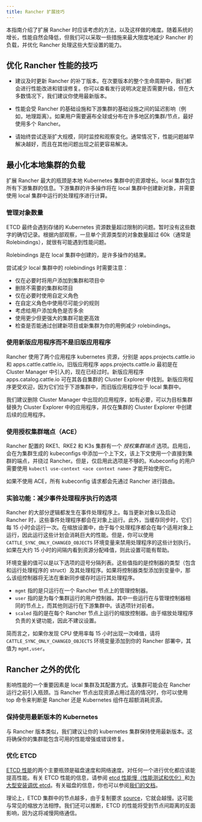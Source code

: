 ```yaml
---
title: Rancher 扩展技巧
---
```


本指南介绍了扩展 Rancher 时应该考虑的方法，以及这样做的难度。随着系统的增长，性能自然会降低，但我们可以采取一些措施来最大限度地减少 Rancher 的负载，并优化 Rancher 处理这些大型设置的能力。

## 优化 Rancher 性能的技巧
* 建议及时更新 Rancher 的补丁版本。在次要版本的整个生命周期中，我们都会进行性能改进和错误修复。你可以查看发行说明决定是否需要升级，但在大多数情况下，我们建议你使用最新版本。

* 性能会受 Rancher 的基础设施和下游集群的基础设施之间的延迟影响（例如，地理距离）。如果用户需要遍布全球或分布在许多地区的集群/节点，最好使用多个 Rancher。

* 请始终尝试逐渐扩大规模，同时监控和观察变化。通常情况下，性能问题越早解决越好，而且在其他问题出现之前更容易解决。

## 最小化本地集群的负载
扩展 Rancher 最大的瓶颈是本地 Kubernetes 集群中的资源增长。local 集群包含所有下游集群的信息。下游集群的许多操作将在 local 集群中创建新对象，并需要使用 local 集群中运行的处理程序进行计算。

### 管理对象数量
ETCD 最终会遇到存储的 Kubernetes 资源数量超过限制的问题。暂时没有这些数字的确切记录。根据内部观察，一旦单个资源类型的对象数量超过 60k（通常是 Rolebindings），就很有可能遇到性能问题。

Rolebindings 是在 local 集群中创建的，是许多操作的结果。

尝试减少 local 集群中的 rolebindings 时需要注意：
* 仅在必要时将用户添加到集群和项目中
* 删除不需要的集群和项目
* 仅在必要时使用自定义角色
* 在自定义角色中使用尽可能少的规则
* 考虑给用户添加角色是否多余
* 使用更少但更强大的集群可能更高效
* 检查是否能通过创建新项目或新集群为你的用例减少 rolebindings。

### 使用新版应用程序而不是旧版应用程序
Rancher 使用了两个应用程序 kubernetes 资源，分别是 apps.projects.cattle.io 和 apps.cattle.cattle.io。旧版应用程序 apps.projects.cattle.io 最初是在 Cluster Manager 中引入的，现在已经过时。新版应用程序 apps.catalog.cattle.io 可在其各自集群的 Cluster Explorer 中找到。新版应用程序更受欢迎，因为它们位于下游集群中，而旧版应用程序位于 local 集群中。

我们建议删除 Cluster Manager 中出现的应用程序，如有必要，可以为目标集群替换为 Cluster Explorer 中的应用程序，并仅在集群的 Cluster Explorer 中创建后续的应用程序。

### 使用授权集群端点（ACE）
Rancher 配置的 RKE1、RKE2 和 K3s 集群有一个 _授权集群端点_ 选项。启用后，会在为集群生成的 kubeconfigs 中添加一个上下文，该上下文使用一个直接到集群的端点，并绕过 Rancher。但是，仅启用此选项是不够的。Kubeconfig 的用户需要使用 `kubectl use-context <ace context name>` 才能开始使用它。

如果不使用 ACE，所有 kubeconfig 请求都会先通过 Rancher 进行路由。

### 实验功能：减少事件处理程序执行的选项
Rancher 的大部分逻辑都发生在事件处理程序上。每当更新对象以及启动 Rancher 时，这些事件处理程序都会在对象上运行。此外，当缓存同步时，它们每 15 小时会运行一次。在缩放设置中，由于每个处理程序都会在每个适用对象上运行，因此运行这些计划会消耗巨大的性能。但是，你可以使用 `CATTLE_SYNC_ONLY_CHANGED_OBJECTS` 环境变量来禁用处理程序的这些计划执行。如果在大约 15 小时的间隔内看到资源分配峰值，则此设置可能有帮助。

环境变量的值可以是以下选项的逗号分隔列表。这些值指的是控制器的类型（包含和运行处理程序的 struct）及其处理程序。如果将控制器类型添加到变量中，那么该组控制器将无法在重新同步缓存时运行其处理程序。

* `mgmt` 指的是只运行在一个 Rancher 节点上的管理控制器。
* `user` 指的是为每个集群运行的用户控制器。其中一些运行在与管理控制器相同的节点上，而其他则运行在下游集群中。该选项针对前者。
* `scaled` 指的是在每个 Rancher 节点上运行的缩放控制器。由于缩放处理程序负责的关键功能，因此不建议设置。

简而言之，如果你发现 CPU 使用率每 15 小时出现一次峰值，请将 `CATTLE_SYNC_ONLY_CHANGED_OBJECTS` 环境变量添加到你的 Rancher 部署中，其值为 `mgmt,user`。

## Rancher 之外的优化
影响性能的一个重要因素是 local 集群及其配置方式。该集群可能会在 Rancher 运行之前引入瓶颈。当 Rancher 节点出现资源占用过高的情况时，你可以使用 top 命令来判断是 Rancher 还是 Kubernetes 组件在超额消耗资源。

### 保持使用最新版本的 Kubernetes
与 Rancher 版本类似，我们建议让你的 kubernetes 集群保持使用最新版本。这将确保你的集群能包含可用的性能增强或错误修复。

### 优化 ETCD
[ETCD 性能](https://etcd.io/docs/v3.5/op-guide/performance/)的两个主要瓶颈是磁盘速度和网络速度。对任何一个进行优化都应该能提高性能。有关 ETCD 性能的信息，请参阅 [etcd 性能慢（性能测试和优化）](https://www.suse.com/support/kb/doc/?id=000020100)和[为大型安装调优 etcd](https://docs.ranchermanager.rancher.io/how-to-guides/advanced-user-guides/tune-etcd-for-large-installs)。有关磁盘的信息，你也可以参阅[我们的文档](https://docs.Ranchermanager.Rancher.io/v2.5/pages-for-subheaders/installation-requirements#disks)。

理论上，ETCD 集群中的节点越多，由于复制要求 [source](https://etcd.io/docs/v3.3/faq)，它就会越慢。这可能与常见的缩放方法相悖。我们还可以推断，ETCD 的性能将受到节点间距离的反面影响，因为这将减慢网络通信。
